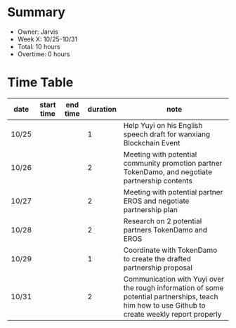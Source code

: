 # Summary
  * Owner: Jarvis
  * Week X: 10/25-10/31
  * Total: 10 hours
  * Overtime: 0 hours

  # Time Table
  | date  | start time  | end time | duration  |  note |
  |---|---|---|---|---|
  | 10/25  |   |   | 1  | Help Yuyi on his English speech draft for wanxiang Blockchain Event |
  | 10/26  |   |   | 2  | Meeting with potential community promotion partner TokenDamo, and negotiate partnership contents |
  | 10/27  |   |   | 2  | Meeting with potential partner EROS and negotiate partnership plan |
  | 10/28  |   |   | 2  | Research on 2 potential partners TokenDamo and EROS  |
  | 10/29  |   |   | 1  | Coordinate with TokenDamo to create the drafted partnership proposal  |
  | 10/31  |   |   | 2  | Communication with Yuyi over the rough information of some potential partnerships, teach him how to use Github to create weekly report properly  |
